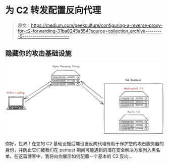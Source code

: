 # 为 C2 转发配置反向代理

> 原文：<https://medium.com/geekculture/configuring-a-reverse-proxy-for-c2-forwarding-31ba6245a554?source=collection_archive---------5----------------------->

## 隐藏你的攻击基础设施

![](img/67934a498cf859baa638ab9ea17c05c6.png)

你好，世界！在您的 C2 基础设施后端设置反向代理有助于保护您的攻击服务器的身份，并防止它们被我们在 pentest 期间可能遇到的潜在安全解决方案列入黑名单。在这篇博客中，我将向你展示如何配置一个基本的 C2 反向…